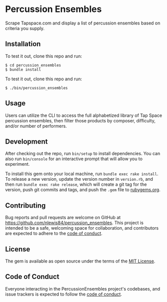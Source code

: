 # Percussion Ensembles

Scrape Tapspace.com and display a list of percussion ensembles based on criteria you supply.

## Installation

To test it out, clone this repo and run:

    $ cd percussion_ensembles
    $ bundle install

To test it out, clone this repo and run:

    $ ./bin/percussion_ensembles

## Usage

Users can utilize the CLI to access the full alphabetized library of Tap Space percussion ensembles, then filter those products by composer, difficulty, and/or number of performers.

## Development

After checking out the repo, run `bin/setup` to install dependencies. You can also run `bin/console` for an interactive prompt that will allow you to experiment.

To install this gem onto your local machine, run `bundle exec rake install`. To release a new version, update the version number in `version.rb`, and then run `bundle exec rake release`, which will create a git tag for the version, push git commits and tags, and push the `.gem` file to [rubygems.org](https://rubygems.org).

## Contributing

Bug reports and pull requests are welcome on GitHub at https://github.com/nlewis84/percussion_ensembles. This project is intended to be a safe, welcoming space for collaboration, and contributors are expected to adhere to the [code of conduct](https://github.com/nlewis84/percussion_ensemble/blob/master/CODE_OF_CONDUCT.md).


## License

The gem is available as open source under the terms of the [MIT License](https://opensource.org/licenses/MIT).

## Code of Conduct

Everyone interacting in the PercussionEnsembles project's codebases, and issue trackers is expected to follow the [code of conduct](https://github.com/nlewis84/percussion_ensemble/blob/master/CODE_OF_CONDUCT.md).
